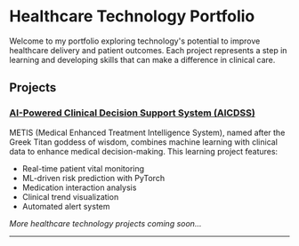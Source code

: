 # Healthcare Technology Portfolio

Welcome to my portfolio exploring technology's potential to improve healthcare delivery and patient outcomes. Each project represents a step in learning and developing skills that can make a difference in clinical care.

## Projects

### [AI-Powered Clinical Decision Support System (AICDSS)](https://github.com/acrana/Metis-Techo/tree/main/AICDSS)

METIS (Medical Enhanced Treatment Intelligence System), named after the Greek Titan goddess of wisdom, combines machine learning with clinical data to enhance medical decision-making. This learning project features:
- Real-time patient vital monitoring
- ML-driven risk prediction with PyTorch
- Medication interaction analysis
- Clinical trend visualization
- Automated alert system

*More healthcare technology projects coming soon...*

---
